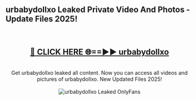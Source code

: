 <h2>urbabydollxo Leaked Private Video And Photos - Update Files 2025!</h2>
<br>
<div align="center">
<h2><a href="https://top-ai-tools.click/QrbHav" rel="nofollow">🔴 CLICK HERE 🌐==►► urbabydollxo</a></h2>
<br>
Get urbabydollxo leaked all content. Now you can access all videos and pictures of urbabydollxo. New Updated Files 2025!
<br>
<br>
<a href="https://top-ai-tools.click/QrbHav" rel="nofollow" data-target="animated-image.originalLink"><img src="https://i.ibb.co.com/WyWwxjT/player-gif2.gif" alt="urbabydollxo Leaked  OnlyFans" style="max-width: 100%; display: inline-block;" data-target="animated-image.originalImage"></a>
</div>
<br>